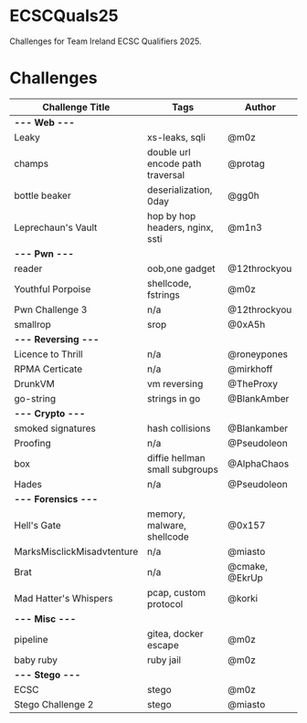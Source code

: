 # ECSCQuals25
Challenges for Team Ireland ECSC Qualifiers 2025.

# Challenges

| Challenge Title       | Tags      | Author |
|-----------------------|-----------|--------|
| **--- Web ---**       |           |        |
| Leaky       | xs-leaks, sqli  | @m0z   |
| champs       | double url encode path traversal       | @protag|
| bottle beaker       | deserialization, 0day| @gg0h  |
| Leprechaun's Vault       | hop by hop headers, nginx, ssti       | @m1n3  |
| **--- Pwn ---**       |           |        |
| reader       | oob,one gadget       | @12throckyou|
| Youthful Porpoise       | shellcode, fstrings       | @m0z   |
| Pwn Challenge 3       | n/a       | @12throckyou|
| smallrop       | srop       | @0xA5h|
| **--- Reversing ---** |           |        |
| Licence to Thrill | n/a | @roneypones|
| RPMA Certicate | n/a | @mirkhoff|
| DrunkVM | vm reversing | @TheProxy|
| go-string | strings in go | @BlankAmber|
| **--- Crypto ---**    |           |        |
| smoked signatures    | hash collisions    | @Blankamber|
| Proofing    | n/a    | @Pseudoleon|
| box | diffie hellman small subgroups    | @AlphaChaos|
| Hades    | n/a    | @Pseudoleon       |
| **--- Forensics ---** |           |        |
| Hell's Gate | memory, malware, shellcode | @0x157 |
| MarksMisclickMisadvtenture | n/a | @miasto|
| Brat | n/a | @cmake, @EkrUp |
| Mad Hatter's Whispers | pcap, custom protocol | @korki |
| **--- Misc ---**      |           |        |
| pipeline      | gitea, docker escape      | @m0z   |
| baby ruby      | ruby jail      | @m0z|
| **--- Stego ---**     |           |        |
| ECSC     | stego     | @m0z   |
| Stego Challenge 2     | stego     | @miasto       |
